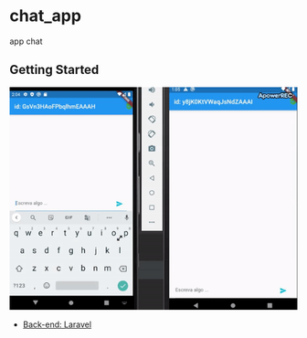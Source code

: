 # chat_app

app chat

## Getting Started

![](ezgif.com-gif-maker.gif)


- [Back-end: Laravel](https://github.com/brunnuh/chat_server)
